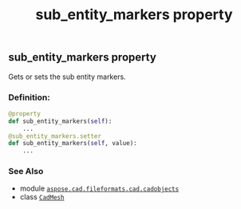 ﻿---
title: sub_entity_markers property
second_title: Aspose.CAD for Python via .NET API References
description: 
type: docs
weight: 530
url: /python-net/aspose.cad.fileformats.cad.cadobjects/cadmesh/sub_entity_markers/
is_root: false
---

## sub_entity_markers property


Gets or sets the sub entity markers.
### Definition:
```python
@property
def sub_entity_markers(self):
    ...
@sub_entity_markers.setter
def sub_entity_markers(self, value):
    ...
```

### See Also
* module [`aspose.cad.fileformats.cad.cadobjects`](../../)
* class [`CadMesh`](/cad/python-net/aspose.cad.fileformats.cad.cadobjects/cadmesh)
